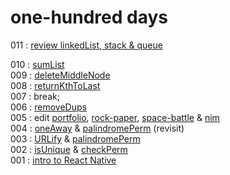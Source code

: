 # one-hundred days


011 : [review linkedList, stack & queue](https://github.com/found-james/one-hundred-days/blob/main/stuff/2.51-summary/summary.js)  



010 : [sumList](https://github.com/found-james/one-hundred-days/tree/main/stuff/2.5-sumLists/sumLists.js)  
009 : [deleteMiddleNode](https://github.com/found-james/one-hundred-days/tree/main/stuff/2.3-deleteMiddleNode/deleteMiddleNode.js)  
008 : [returnKthToLast](https://github.com/found-james/one-hundred-days/tree/main/stuff/2.2-returnKthToLast/returnKthToLast.js)  
007 : break;  
006 : [removeDups](https://github.com/found-james/one-hundred-days/tree/main/stuff/2-removeDups/removeDups.js)   
005 : edit [portfolio](https://github.com/found-james/portfolio), [rock-paper](https://github.com/found-james/rock-paper), [space-battle](https://github.com/found-james/space-battle) & [nim](https://github.com/found-james/nim)  
004 : [oneAway](https://github.com/found-james/one-hundred-days/tree/main/stuff/1.5-oneAway/oneAway.js) & [palindromePerm](https://github.com/found-james/one-hundred-days/tree/main/stuff/1.4-palindromePerm/palindromePerm.js) (revisit)  
003 : [URLify](https://github.com/found-james/one-hundred-days/tree/main/stuff/1.3-URLify) & [palindromePerm](https://github.com/found-james/one-hundred-days/tree/main/stuff/1.4-palindromePerm/palindromePerm.js)  
002 : [isUnique](https://github.com/found-james/one-hundred-days/tree/main/stuff/1-isUnique/isUnique.js) & [checkPerm](https://github.com/found-james/one-hundred-days/tree/main/stuff/1.2-checkPerm/checkPerm.js)  
001 : [intro to React Native](https://github.com/found-james/react-native)